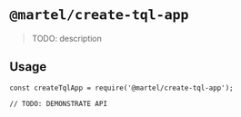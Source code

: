 # `@martel/create-tql-app`

> TODO: description

## Usage

```
const createTqlApp = require('@martel/create-tql-app');

// TODO: DEMONSTRATE API
```
